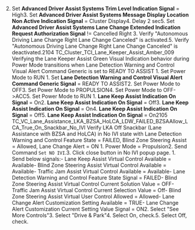 2. Set **Advanced Driver Assist Systems Trim Level Indication Signal** = High3. Set **Advanced Driver Assist Systems Message Display Location Non Active Indication Signal** = Cluster Display4. Delay 2 sec5. Set **Advanced Driver Assist Systems Lane Change Extended Indication Request Authorization Signal** != Cancelled Right 3. Verify "Autonomous Driving Lane Change Right Lane Change Canceled" is activated.5. Verify "Autonomous Driving Lane Change Right Lane Change Canceled" is deactivated.2104 TC_Cluster_TCI_Lane_Keeper_Assist_Amber_009 Verifying the Lane Keeper Assist Green Visual Indication behavior during Power Mode transitions when Lane Detection Warning and Control Visual Alert Command Generic is set to READY TO ASSIST 1. Set Power Mode to RUN 1. Set **Lane Detection Warning and Control Visual Alert Command Generic Signal** = READY TO ASSIST2. Set Power Mode to OFF3. Set Power Mode to PROPULSION4. Set Power Mode to OFF->ACC5. Set Power Mode to RUN 1. **Lane Keep Assist Indication On Signal** = On2. **Lane Keep Assist Indication On Signal** = Off3. **Lane Keep Assist Indication On Signal** = On4. **Lane Keep Assist Indication On Signal** = Off5. **Lane Keep Assist Indication On Signal** = On2105 TC_VC_Lane_Assistance_LKA_BZSA_HoLCA_LDW_FAILED_BZSAAllow_LCA_True_On_Snackbar_No_IVI Verify LKA Off Snackbar (Lane Assistance with BZSA and HoLCA) in No IVI state with Lane Detection Warning and Control Feature State = FAILED, Blind Zone Steering Assist = Allowed, Lane Change Alert = ON 1. Power Mode = Propulsion2. Send Command `Set NO IVI`.3. Click close button in No IVI popup page. 1. Send below signals:- Lane Keep Assist Virtual Control Available = Available- Blind Zone Steering Assist Virtual Control Available = Available- Traffic Jam Assist Virtual Control Available = Available- Lane Detection Warning and Control Feature State Signal = FAILED- Blind Zone Steering Assist Virtual Control Current Solution Value = OFF- Traffic Jam Assist Virtual Control Current Selection Value = Off- Blind Zone Steering Assist Virtual User Control Allowed = Allowed- Lane Change Alert Customization Setting Available = TRUE- Lane Change Alert Customization Current Setting Value Signal = ON2. Select "See More Controls"3. Select "Drive & Park"4. Select On, check.5. Select Off, check.